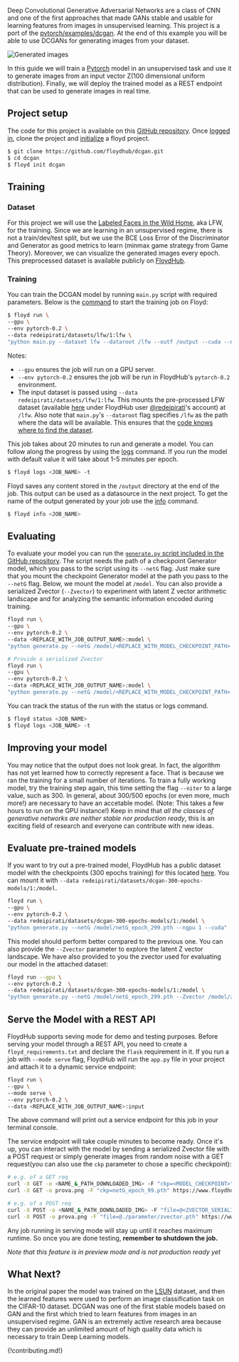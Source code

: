 Deep Convolutional Generative Adversarial Networks are a class of CNN and one
of the first approaches that made GANs stable and usable for learning
features from images in unsupervised learning. This project is a port of the
[pytorch/examples/dcgan](https://github.com/pytorch/examples/tree/master/dcgan).
At the end of this example you will be able to use DCGANs for generating images
from your dataset.

![Generated images](../img/lfw-300epochs.gif)

In this guide we will train a [Pytorch](http://pytorch.org/) model in an
unsupervised task and use it to generate images from an input vector Z(100
dimensional uniform distribution). Finally, we will deploy the trained model as
a REST endpoint that can be used to generate images in real time.

## Project setup

The code for this project is available on this [GitHub
repository](https://github.com/ReDeiPirati/dcgan.git). Once [logged
in](../commands/login), clone the project and [initialize](../commands/init) a
floyd project.

```bash
$ git clone https://github.com/floydhub/dcgan.git
$ cd dcgan
$ floyd init dcgan
```

## Training

### Dataset

For this project we will use the [Labeled Faces in the Wild Home](http://vis-www.cs.umass.edu/lfw/), aka LFW, for the training.
Since we are learning in an unsupervised regime, there is not a train/dev/test split, but we use the BCE Loss Error of the Discriminator and Generator as good metrics to learn (minmax game strategy from Game Theory). Moreover, we can visualize the generated images every epoch.
This preprocessed dataset is available publicly on
[FloydHub](https://www.floydhub.com/redeipirati/datasets/lfw/).

### Training

You can train the DCGAN model by running `main.py` script with required
parameters. Below is the [command](../commands/run) to start the training job on Floyd:

```bash
$ floyd run \
--gpu \
--env pytorch-0.2 \
--data redeipirati/datasets/lfw/1:lfw \
"python main.py --dataset lfw --dataroot /lfw --outf /output --cuda --ngpu 1 --niter 20"
```

Notes:

- `--gpu` ensures the job will run on a GPU server.
- `--env pytorch-0.2` ensures the job will be run in FloydHub's `pytorch-0.2`
  environment.
- The input dataset is passed using `--data redeipirati/datasets/lfw/1:lfw`.
  This mounts the pre-processed LFW dataset (available
  [here](https://www.floydhub.com/redeipirati/datasets/lfw/1) under FloydHub
  user [@redeipirati](https://www.floydhub.com/redeipirati)'s account) at
  `/lfw`. Also note that `main.py`'s `--dataroot` flag specifies `/lfw` as the
  path where the data will be available. This ensures that the
  [code knows where to find the dataset](../getstarted/core_concepts/#connecting-code-and-datasets).

This job takes about 20 minutes to run and generate a model. You can follow along the progress
by using the [logs](../commands/logs.md) command. If you run the model with default value it will take about 1-5 minutes per epoch.

```bash
$ floyd logs <JOB_NAME> -t
```

Floyd saves any content stored in the `/output` directory at the end of the
job. This output can be used as a datasource in the next project. To get the
name of the output generated by your job use the [info](../commands/info.md)
command.

```bash
$ floyd info <JOB_NAME>
```


## Evaluating

To evaluate your model you can run the
[`generate.py` script included in the GitHub repository](https://github.com/ReDeiPirati/dcgan/blob/master/generate.py).
The script needs the path of a checkpoint Generator model, which you pass to
the script using its `--netG` flag. Just make sure that you mount the
checkpoint Generator model at the path you pass to the `--netG` flag. Below, we
mount the model at `/model`. You can also provide a serialized Zvector
(`--Zvector`) to experiment with latent Z vector arithmetic landscape and for
analyzing the semantic information encoded during training.

```bash
floyd run \
--gpu \
--env pytorch-0.2 \
--data <REPLACE_WITH_JOB_OUTPUT_NAME>:model \
"python generate.py --netG /model/<REPLACE_WITH_MODEL_CHECKPOINT_PATH> --ngpu 1 --cuda"
```

```bash
# Provide a serialized Zvector
floyd run \
--gpu \
--env pytorch-0.2 \
--data <REPLACE_WITH_JOB_OUTPUT_NAME>:model \
"python generate.py --netG /model/<REPLACE_WITH_MODEL_CHECKPOINT_PATH> --Zvector /model/<REPLACE_WITH_SERIALIZED_Z_VECTOR_PATH> --ngpu 1 --cuda"
```

You can track the status of the run with the status or logs command.

```bash
$ floyd status <JOB_NAME>
$ floyd logs <JOB_NAME> -t
```


## Improving your model

You may notice that the output does not look great. In fact, the algorithm has
not yet learned how to correctly represent a face.  That is because we ran the
training for a small number of iterations. To train a fully working model, try
the training step again, this time setting the flag `--niter` to a large value,
such as 300. In general, about 300/500 epochs (or even more, much more!) are
necessary to have an accetable model. (Note: This takes a few hours to run on
the GPU instance!)
Keep in mind that *all the classes of generative networks are neither stable
nor production ready*, this is an exciting field of research and everyone can
contribute with new ideas.

## Evaluate pre-trained models

If you want to try out a pre-trained model, FloydHub has a public dataset model
with the checkpoints (300 epochs training) for this located [here](https://www.floydhub.com/redeipirati/datasets/dcgan-300-epochs-models/1). You can mount it with
`--data redeipirati/datasets/dcgan-300-epochs-models/1:/model`.

```bash
floyd run \
--gpu \
--env pytorch-0.2 \
--data redeipirati/datasets/dcgan-300-epochs-models/1:/model \
"python generate.py --netG /model/netG_epoch_299.pth --ngpu 1 --cuda"
```

This model should perform better compared to the previous one. You can also provide the `--Zvector` parameter to explore the latent Z vector landscape. We have also provided to you the zvector used for evaluating our model in the attached dataset:

```bash
floyd run --gpu \
--env pytorch-0.2  \
--data redeipirati/datasets/dcgan-300-epochs-models/1:/model \
"python generate.py --netG /model/netG_epoch_299.pth --Zvector /model/zvector.pth --ngpu 1 --cuda"
```

## Serve the Model with a REST API

FloydHub supports seving mode for demo and testing purposes. Before serving
your model through a REST API, you need to create a `floyd_requirements.txt`
and declare the `flask` requirement in it. If you run a job with `--mode serve`
flag, FloydHub will run the `app.py` file in your project and attach it to a
dynamic service endpoint:

```bash
floyd run \
--gpu \
--mode serve \
--env pytorch-0.2 \
--data <REPLACE_WITH_JOB_OUTPUT_NAME>:input
```

The above command will print out a service endpoint for this job in your terminal console.

The service endpoint will take couple minutes to become ready. Once it's up, you can interact with the model by sending a serialized Zvector file with a POST request or simply generate images from random noise with a GET request(you can also use the `ckp` parameter to chose a specific checkpoint):

```bash
# e.g. of a GET req
curl -X GET -o <NAME_&_PATH_DOWNLOADED_IMG> -F "ckp=<MODEL_CHECKPOINT>" <SERVICE_ENDPOINT>
curl -X GET -o prova.png -F "ckp=netG_epoch_99.pth" https://www.floydhub.com/expose/hellllllllo!!!!

# e.g. of a POST req
curl -X POST -o <NAME_&_PATH_DOWNLOADED_IMG> -F "file=@<ZVECTOR_SERIALIZED_PATH>" <SERVICE_ENDPOINT>
curl -X POST -o prova.png -F "file=@./parameter/zvector.pth" https://www.floydhub.com/expose/hellllllllo!!!!
```

Any job running in serving mode will stay up until it reaches maximum runtime. So
once you are done testing, **remember to shutdown the job.**

*Note that this feature is in preview mode and is not production ready yet*

## What Next?

In the original paper the model was trained on the
[LSUN](http://www.yf.io/p/lsun) dataset, and then the learned features were
used to perform an image classification task on the CIFAR-10 dataset. DCGAN was
one of the first stable models based on GAN and the first which tried to
learn features from images in an unsupervised regime. GAN is an extremely
active research area because they can provide an unlimited amount of high
quality data which is necessary to train Deep Learning models.

{!contributing.md!}
